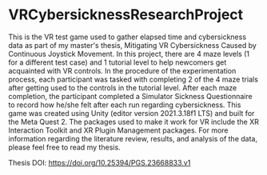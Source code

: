 # VRCybersicknessResearchProject
 This is the VR test game used to gather elapsed time and cybersickness data as part of my master's thesis, Mitigating VR Cybersickness Caused by Continuous Joystick Movement. In this project, there are 4 maze levels (1 for a different test case) and 1 tutorial level to help newcomers get acquainted with VR controls. In the procedure of the experimentation process, each participant was tasked with completing 2 of the 4 maze trials after getting used to the controls in the tutorial level. After each maze completion, the participant completed a Simulator Sickness Questionnaire to record how he/she felt after each run regarding cybersickness. This game was created using Unity (editor version 2021.3.18f1 LTS) and built for the Meta Quest 2. The packages used to make it work for VR include the XR Interaction Toolkit and XR Plugin Management packages. For more information regarding the literature review, results, and analysis of the data, please feel free to read my thesis.

 Thesis DOI: https://doi.org/10.25394/PGS.23668833.v1

